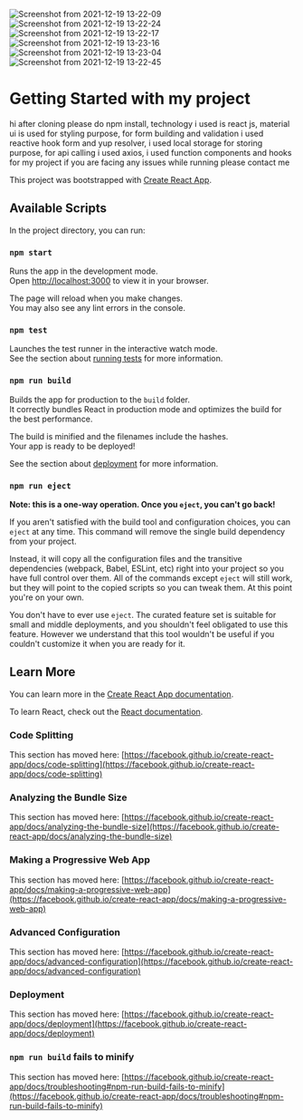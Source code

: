 

![Screenshot from 2021-12-19 13-22-09](https://user-images.githubusercontent.com/89691988/146667974-df21dc1d-aa3f-4df4-b5ff-790b1ce9b6a3.png)
![Screenshot from 2021-12-19 13-22-24](https://user-images.githubusercontent.com/89691988/146667995-c395a955-077d-449d-993a-cb8dc9dc75d0.png)
![Screenshot from 2021-12-19 13-22-17](https://user-images.githubusercontent.com/89691988/146667996-b1a4223d-a12d-46fc-8deb-23aeeeab4ee7.png)
![Screenshot from 2021-12-19 13-23-16](https://user-images.githubusercontent.com/89691988/146667997-bef81058-c04c-465f-b7fa-d0fca4c1b6b0.png)
![Screenshot from 2021-12-19 13-23-04](https://user-images.githubusercontent.com/89691988/146667998-326ce976-5d7a-49e5-96e2-d3caae5b4e44.png)
![Screenshot from 2021-12-19 13-22-45](https://user-images.githubusercontent.com/89691988/146667989-f107029c-b949-4b82-b64a-cf46f467e7ca.png)

# Getting Started with my project


hi after cloning please do npm install, technology i used is react js, material ui is used for styling purpose, for form building and validation i used reactive hook form and yup resolver, i used local storage for storing purpose, for api calling i used axios,  i used function components and hooks for my project
if you are facing any issues while running please contact me

This project was bootstrapped with [Create React App](https://github.com/facebook/create-react-app).

## Available Scripts

In the project directory, you can run:

### `npm start`

Runs the app in the development mode.\
Open [http://localhost:3000](http://localhost:3000) to view it in your browser.

The page will reload when you make changes.\
You may also see any lint errors in the console.

### `npm test`

Launches the test runner in the interactive watch mode.\
See the section about [running tests](https://facebook.github.io/create-react-app/docs/running-tests) for more information.

### `npm run build`

Builds the app for production to the `build` folder.\
It correctly bundles React in production mode and optimizes the build for the best performance.

The build is minified and the filenames include the hashes.\
Your app is ready to be deployed!

See the section about [deployment](https://facebook.github.io/create-react-app/docs/deployment) for more information.

### `npm run eject`

**Note: this is a one-way operation. Once you `eject`, you can't go back!**

If you aren't satisfied with the build tool and configuration choices, you can `eject` at any time. This command will remove the single build dependency from your project.

Instead, it will copy all the configuration files and the transitive dependencies (webpack, Babel, ESLint, etc) right into your project so you have full control over them. All of the commands except `eject` will still work, but they will point to the copied scripts so you can tweak them. At this point you're on your own.

You don't have to ever use `eject`. The curated feature set is suitable for small and middle deployments, and you shouldn't feel obligated to use this feature. However we understand that this tool wouldn't be useful if you couldn't customize it when you are ready for it.

## Learn More

You can learn more in the [Create React App documentation](https://facebook.github.io/create-react-app/docs/getting-started).

To learn React, check out the [React documentation](https://reactjs.org/).

### Code Splitting

This section has moved here: [https://facebook.github.io/create-react-app/docs/code-splitting](https://facebook.github.io/create-react-app/docs/code-splitting)

### Analyzing the Bundle Size

This section has moved here: [https://facebook.github.io/create-react-app/docs/analyzing-the-bundle-size](https://facebook.github.io/create-react-app/docs/analyzing-the-bundle-size)

### Making a Progressive Web App

This section has moved here: [https://facebook.github.io/create-react-app/docs/making-a-progressive-web-app](https://facebook.github.io/create-react-app/docs/making-a-progressive-web-app)

### Advanced Configuration

This section has moved here: [https://facebook.github.io/create-react-app/docs/advanced-configuration](https://facebook.github.io/create-react-app/docs/advanced-configuration)

### Deployment

This section has moved here: [https://facebook.github.io/create-react-app/docs/deployment](https://facebook.github.io/create-react-app/docs/deployment)

### `npm run build` fails to minify

This section has moved here: [https://facebook.github.io/create-react-app/docs/troubleshooting#npm-run-build-fails-to-minify](https://facebook.github.io/create-react-app/docs/troubleshooting#npm-run-build-fails-to-minify)
